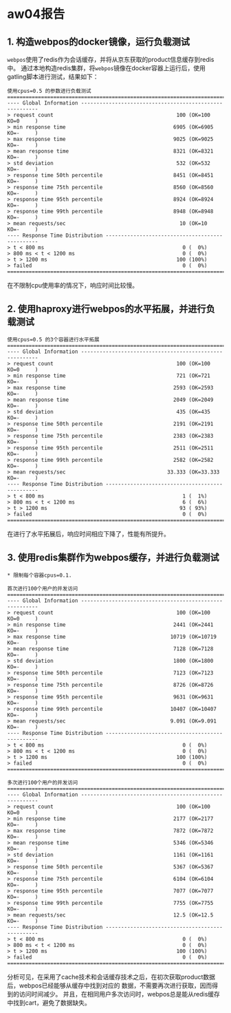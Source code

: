 # aw04报告

## 1. 构造webpos的docker镜像，运行负载测试

```webpos```使用了redis作为会话缓存，并将从京东获取的product信息缓存到redis中。
通过本地构造redis集群，将```webpos```镜像在docker容器上运行后，使用gatling脚本进行测试，结果如下：

```shell
使用cpus=0.5 的参数进行负载测试
================================================================================
---- Global Information --------------------------------------------------------
> request count                                        100 (OK=100    KO=0     )
> min response time                                   6905 (OK=6905   KO=-     )
> max response time                                   9025 (OK=9025   KO=-     )
> mean response time                                  8321 (OK=8321   KO=-     )
> std deviation                                        532 (OK=532    KO=-     )
> response time 50th percentile                       8451 (OK=8451   KO=-     )
> response time 75th percentile                       8560 (OK=8560   KO=-     )
> response time 95th percentile                       8924 (OK=8924   KO=-     )
> response time 99th percentile                       8948 (OK=8948   KO=-     )
> mean requests/sec                                     10 (OK=10     KO=-     )
---- Response Time Distribution ------------------------------------------------
> t < 800 ms                                             0 (  0%)
> 800 ms < t < 1200 ms                                   0 (  0%)
> t > 1200 ms                                          100 (100%)
> failed                                                 0 (  0%)
================================================================================
```
在不限制cpu使用率的情况下，响应时间比较慢。
## 2. 使用haproxy进行webpos的水平拓展，并进行负载测试
```shell
使用cpus=0.5 的3个容器进行水平拓展
================================================================================
---- Global Information --------------------------------------------------------
> request count                                        100 (OK=100    KO=0     )
> min response time                                    721 (OK=721    KO=-     )
> max response time                                   2593 (OK=2593   KO=-     )
> mean response time                                  2049 (OK=2049   KO=-     )
> std deviation                                        435 (OK=435    KO=-     )
> response time 50th percentile                       2191 (OK=2191   KO=-     )
> response time 75th percentile                       2383 (OK=2383   KO=-     )
> response time 95th percentile                       2511 (OK=2511   KO=-     )
> response time 99th percentile                       2582 (OK=2582   KO=-     )
> mean requests/sec                                 33.333 (OK=33.333 KO=-     )
---- Response Time Distribution ------------------------------------------------
> t < 800 ms                                             1 (  1%)
> 800 ms < t < 1200 ms                                   6 (  6%)
> t > 1200 ms                                           93 ( 93%)
> failed                                                 0 (  0%)
================================================================================
```
在进行了水平拓展后，响应时间相应下降了，性能有所提升。
## 3. 使用redis集群作为webpos缓存，并进行负载测试

```shell
* 限制每个容器cpus=0.1.

首次进行100个用户的并发访问
================================================================================
---- Global Information --------------------------------------------------------
> request count                                        100 (OK=100    KO=0     )
> min response time                                   2441 (OK=2441   KO=-     )
> max response time                                  10719 (OK=10719  KO=-     )
> mean response time                                  7128 (OK=7128   KO=-     )
> std deviation                                       1800 (OK=1800   KO=-     )
> response time 50th percentile                       7123 (OK=7123   KO=-     )
> response time 75th percentile                       8726 (OK=8726   KO=-     )
> response time 95th percentile                       9631 (OK=9631   KO=-     )
> response time 99th percentile                      10407 (OK=10407  KO=-     )
> mean requests/sec                                  9.091 (OK=9.091  KO=-     )
---- Response Time Distribution ------------------------------------------------
> t < 800 ms                                             0 (  0%)
> 800 ms < t < 1200 ms                                   0 (  0%)
> t > 1200 ms                                          100 (100%)
> failed                                                 0 (  0%)
================================================================================

多次进行100个用户的并发访问
================================================================================
---- Global Information --------------------------------------------------------
> request count                                        100 (OK=100    KO=0     )
> min response time                                   2177 (OK=2177   KO=-     )
> max response time                                   7872 (OK=7872   KO=-     )
> mean response time                                  5346 (OK=5346   KO=-     )
> std deviation                                       1161 (OK=1161   KO=-     )
> response time 50th percentile                       5367 (OK=5367   KO=-     )
> response time 75th percentile                       6104 (OK=6104   KO=-     )
> response time 95th percentile                       7077 (OK=7077   KO=-     )
> response time 99th percentile                       7755 (OK=7755   KO=-     )
> mean requests/sec                                   12.5 (OK=12.5   KO=-     )
---- Response Time Distribution ------------------------------------------------
> t < 800 ms                                             0 (  0%)
> 800 ms < t < 1200 ms                                   0 (  0%)
> t > 1200 ms                                          100 (100%)
> failed                                                 0 (  0%)
================================================================================
```
分析可见，在采用了cache技术和会话缓存技术之后，在初次获取product数据后，webpos已经能够从缓存中找到对应的
数据，不需要再次进行获取，因而得到的访问时间减少。
并且，在相同用户多次访问时，webpos总是能从redis缓存中找到cart，避免了数据缺失。